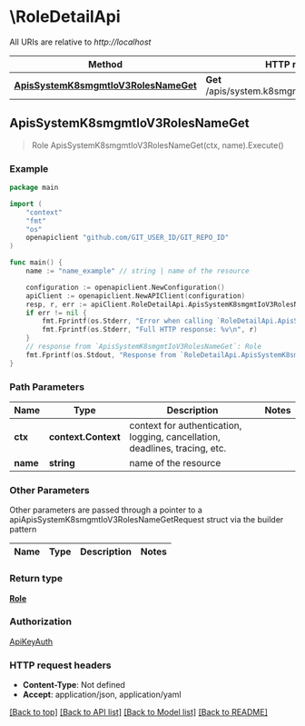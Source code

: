 # \RoleDetailApi

All URIs are relative to *http://localhost*

Method | HTTP request | Description
------------- | ------------- | -------------
[**ApisSystemK8smgmtIoV3RolesNameGet**](RoleDetailApi.md#ApisSystemK8smgmtIoV3RolesNameGet) | **Get** /apis/system.k8smgmt.io/v3/roles/{name} | 



## ApisSystemK8smgmtIoV3RolesNameGet

> Role ApisSystemK8smgmtIoV3RolesNameGet(ctx, name).Execute()





### Example

```go
package main

import (
    "context"
    "fmt"
    "os"
    openapiclient "github.com/GIT_USER_ID/GIT_REPO_ID"
)

func main() {
    name := "name_example" // string | name of the resource

    configuration := openapiclient.NewConfiguration()
    apiClient := openapiclient.NewAPIClient(configuration)
    resp, r, err := apiClient.RoleDetailApi.ApisSystemK8smgmtIoV3RolesNameGet(context.Background(), name).Execute()
    if err != nil {
        fmt.Fprintf(os.Stderr, "Error when calling `RoleDetailApi.ApisSystemK8smgmtIoV3RolesNameGet``: %v\n", err)
        fmt.Fprintf(os.Stderr, "Full HTTP response: %v\n", r)
    }
    // response from `ApisSystemK8smgmtIoV3RolesNameGet`: Role
    fmt.Fprintf(os.Stdout, "Response from `RoleDetailApi.ApisSystemK8smgmtIoV3RolesNameGet`: %v\n", resp)
}
```

### Path Parameters


Name | Type | Description  | Notes
------------- | ------------- | ------------- | -------------
**ctx** | **context.Context** | context for authentication, logging, cancellation, deadlines, tracing, etc.
**name** | **string** | name of the resource | 

### Other Parameters

Other parameters are passed through a pointer to a apiApisSystemK8smgmtIoV3RolesNameGetRequest struct via the builder pattern


Name | Type | Description  | Notes
------------- | ------------- | ------------- | -------------


### Return type

[**Role**](Role.md)

### Authorization

[ApiKeyAuth](../README.md#ApiKeyAuth)

### HTTP request headers

- **Content-Type**: Not defined
- **Accept**: application/json, application/yaml

[[Back to top]](#) [[Back to API list]](../README.md#documentation-for-api-endpoints)
[[Back to Model list]](../README.md#documentation-for-models)
[[Back to README]](../README.md)

